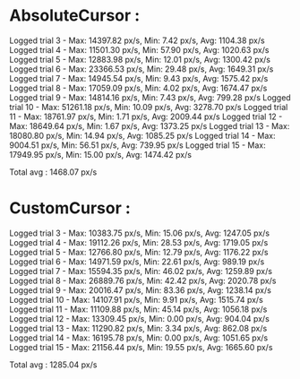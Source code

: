 # AbsoluteCursor :

Logged trial 3 - Max: 14397.82 px/s, Min: 7.42 px/s, Avg: 1104.38 px/s
Logged trial 4 - Max: 11501.30 px/s, Min: 57.90 px/s, Avg: 1020.63 px/s
Logged trial 5 - Max: 12883.98 px/s, Min: 12.01 px/s, Avg: 1300.42 px/s
Logged trial 6 - Max: 23366.53 px/s, Min: 29.48 px/s, Avg: 1649.31 px/s
Logged trial 7 - Max: 14945.54 px/s, Min: 9.43 px/s, Avg: 1575.42 px/s
Logged trial 8 - Max: 17059.09 px/s, Min: 4.02 px/s, Avg: 1674.47 px/s
Logged trial 9 - Max: 14814.16 px/s, Min: 7.43 px/s, Avg: 799.28 px/s
Logged trial 10 - Max: 51261.18 px/s, Min: 10.09 px/s, Avg: 3278.70 px/s
Logged trial 11 - Max: 18761.97 px/s, Min: 1.71 px/s, Avg: 2009.44 px/s
Logged trial 12 - Max: 18649.64 px/s, Min: 1.67 px/s, Avg: 1373.25 px/s
Logged trial 13 - Max: 18080.80 px/s, Min: 14.94 px/s, Avg: 1085.25 px/s
Logged trial 14 - Max: 9004.51 px/s, Min: 56.51 px/s, Avg: 739.95 px/s
Logged trial 15 - Max: 17949.95 px/s, Min: 15.00 px/s, Avg: 1474.42 px/s

Total avg : 1468.07 px/s

# CustomCursor :
Logged trial 3 - Max: 10383.75 px/s, Min: 15.06 px/s, Avg: 1247.05 px/s
Logged trial 4 - Max: 19112.26 px/s, Min: 28.53 px/s, Avg: 1719.05 px/s
Logged trial 5 - Max: 12766.80 px/s, Min: 12.79 px/s, Avg: 1176.22 px/s
Logged trial 6 - Max: 14971.59 px/s, Min: 22.61 px/s, Avg: 989.19 px/s
Logged trial 7 - Max: 15594.35 px/s, Min: 46.02 px/s, Avg: 1259.89 px/s
Logged trial 8 - Max: 26889.76 px/s, Min: 42.42 px/s, Avg: 2020.78 px/s
Logged trial 9 - Max: 20016.47 px/s, Min: 83.36 px/s, Avg: 1238.14 px/s
Logged trial 10 - Max: 14107.91 px/s, Min: 9.91 px/s, Avg: 1515.74 px/s
Logged trial 11 - Max: 11109.88 px/s, Min: 45.14 px/s, Avg: 1056.18 px/s
Logged trial 12 - Max: 13309.45 px/s, Min: 0.00 px/s, Avg: 904.04 px/s
Logged trial 13 - Max: 11290.82 px/s, Min: 3.34 px/s, Avg: 862.08 px/s
Logged trial 14 - Max: 16195.78 px/s, Min: 0.00 px/s, Avg: 1051.65 px/s
Logged trial 15 - Max: 21156.44 px/s, Min: 19.55 px/s, Avg: 1665.60 px/s

Total avg : 1285.04 px/s